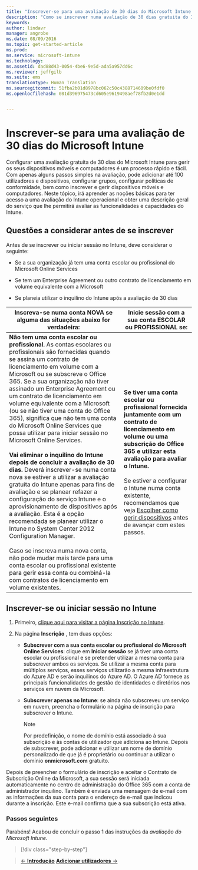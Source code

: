 ```yaml
---
title: "Inscrever-se para uma avaliação de 30 dias do Microsoft Intune | Microsoft Intune"
description: "Como se inscrever numa avaliação de 30 dias gratuita do Intune e o que tem de considerar antes de se inscriver"
keywords: 
author: lindavr
manager: angrobe
ms.date: 08/09/2016
ms.topic: get-started-article
ms.prod: 
ms.service: microsoft-intune
ms.technology: 
ms.assetid: dad88d43-0054-4be6-9e5d-ada5a957dd6c
ms.reviewer: jeffgilb
ms.suite: ems
translationtype: Human Translation
ms.sourcegitcommit: 51fba2b01d8978bc062c50c4388714609be0fdf0
ms.openlocfilehash: 081d396975473cd605e9619498aef78fb2d0e1dd


---
```


# Inscrever-se para uma avaliação de 30 dias do Microsoft Intune

Configurar uma avaliação gratuita de 30 dias do Microsoft Intune para gerir os seus dispositivos móveis e computadores é um processo rápido e fácil. Com apenas alguns passos simples na avaliação, pode adicionar até 100 utilizadores e dispositivos, configurar grupos, configurar políticas de conformidade, bem como inscrever e gerir dispositivos móveis e computadores. Neste tópico, irá aprender as noções básicas para ter acesso a uma avaliação do Intune operacional e obter uma descrição geral do serviço que lhe permitirá avaliar as funcionalidades e capacidades do Intune.

## Questões a considerar antes de se inscrever

Antes de se inscrever ou iniciar sessão no Intune, deve considerar o seguinte:

-   Se a sua organização já tem uma conta escolar ou profissional do Microsoft Online Services

-   Se tem um Enterprise Agreement ou outro contrato de licenciamento em volume equivalente com a Microsoft

-   Se planeia utilizar o inquilino do Intune após a avaliação de 30 dias

|Inscreva-se numa conta NOVA se alguma das situações abaixo for verdadeira:|Inicie sessão com a sua conta ESCOLAR ou PROFISSIONAL se:|
|-----------------------------------------------------------------|------------------------------------------------|
|**Não tem uma conta escolar ou profissional.** As contas escolares ou profissionais são fornecidas quando se assina um contrato de licenciamento em volume com a Microsoft ou se subscreve o Office 365. Se a sua organização não tiver assinado um Enterprise Agreement ou um contrato de licenciamento em volume equivalente com a Microsoft (ou se não tiver uma conta do Office 365), significa que não tem uma conta do Microsoft Online Services que possa utilizar para iniciar sessão no Microsoft Online Services.<br /><br />**Vai eliminar o inquilino do Intune depois de concluir a avaliação de 30 dias.** Deverá inscrever-se numa conta nova se estiver a utilizar a avaliação gratuita do Intune apenas para fins de avaliação e se planear refazer a configuração do serviço Intune e o aprovisionamento de dispositivos após a avaliação. Esta é a opção recomendada se planear utilizar o Intune no System Center 2012 Configuration Manager.<br /><br />Caso se inscreva numa nova conta, não pode mudar mais tarde para uma conta escolar ou profissional existente para gerir essa conta ou combiná-la com contratos de licenciamento em volume existentes.|**Se tiver uma conta escolar ou profissional fornecida juntamente com um contrato de licenciamento em volume ou uma subscrição do Office 365 e utilizar esta avaliação para avaliar o Intune.**<br /><br />Se estiver a configurar o Intune numa conta existente, recomendamos que veja [Escolher como gerir dispositivos](/intune/get-started/choose-how-to-manage-devices) antes de avançar com estes passos.|

## Inscrever-se ou iniciar sessão no Intune

1.  Primeiro, [clique aqui para visitar a página Inscrição no Intune](https://portal.office.com/Signup/Signup.aspx?OfferId=40BE278A-DFD1-470a-9EF7-9F2596EA7FF9&dl=INTUNE_A&ali=1#0%20).

2.  Na página **Inscrição** , tem duas opções:

    -   **Subscrever com a sua conta escolar ou profissional do Microsoft Online Services**: clique em **Iniciar sessão** se já tiver uma conta escolar ou profissional e se pretender utilizar a mesma conta para subscrever ambos os serviços. Se utilizar a mesma conta para múltiplos serviços, esses serviços utilizarão a mesma infraestrutura do Azure AD e serão inquilinos do Azure AD. O Azure AD fornece as principais funcionalidades de gestão de identidades e diretórios nos serviços em nuvem da Microsoft.

    -   **Subscrever apenas no Intune**: se ainda não subscreveu um serviço em nuvem, preencha o formulário na página de inscrição para subscrever o Intune.

        > [!NOTE]
        > Por predefinição, o nome de domínio está associado à sua subscrição e às contas de utilizador que adiciona ao Intune. Depois de subscrever, pode adicionar e utilizar um nome de domínio personalizado de que já é proprietário ou continuar a utilizar o domínio **onmicrosoft.com** gratuito.

Depois de preencher o formulário de inscrição e aceitar o Contrato de Subscrição Online da Microsoft, a sua sessão será iniciada automaticamente no centro de administração do Office 365 com a conta de administrador inquilino. Também é enviada uma mensagem de e-mail com as informações da sua conta para o endereço de e-mail que indicou durante a inscrição. Este e-mail confirma que a sua subscrição está ativa.

### Passos seguintes
Parabéns! Acabou de concluir o passo 1 das instruções da *avaliação do Microsoft Intune*.

>[!div class="step-by-step"]

>[&larr; **Introdução**](get-started-with-a-30-day-trial-of-microsoft-intune.md)     [**Adicionar utilizadores** &rarr;](get-started-with-a-30-day-trial-of-microsoft-intune-step-2.md)  



<!--HONumber=Aug16_HO2-->


